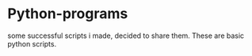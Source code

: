 # Python-programs
some successful scripts i made, decided to share them.
These are basic python scripts.
